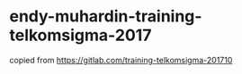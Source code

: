 # endy-muhardin-training-telkomsigma-2017
copied from https://gitlab.com/training-telkomsigma-201710
